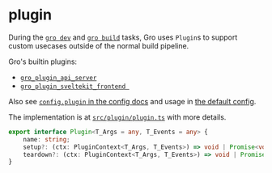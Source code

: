 # plugin

During the [`gro dev`](dev.md) and [`gro build`](build.md) tasks,
Gro uses `Plugin`s to support custom usecases outside of the normal build pipeline.

Gro's builtin plugins:

- [`gro_plugin_api_server`](../plugin/gro_plugin_api_server.ts)
- [`gro_plugin_sveltekit_frontend `](../plugin/gro_plugin_sveltekit_frontend.ts)

Also see [`config.plugin` in the config docs](config.md#plugin)
and usage in [the default config](../config/gro.config.default.ts).

The implementation is at [`src/plugin/plugin.ts`](../plugin/plugin.ts) with more details.

```ts
export interface Plugin<T_Args = any, T_Events = any> {
	name: string;
	setup?: (ctx: PluginContext<T_Args, T_Events>) => void | Promise<void>;
	teardown?: (ctx: PluginContext<T_Args, T_Events>) => void | Promise<void>;
}
```
